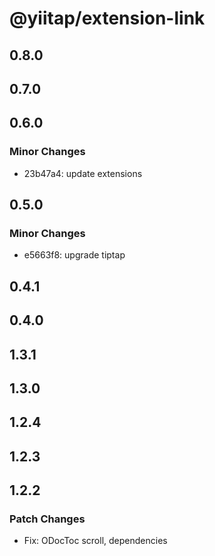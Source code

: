 # @yiitap/extension-link

## 0.8.0

## 0.7.0

## 0.6.0

### Minor Changes

- 23b47a4: update extensions

## 0.5.0

### Minor Changes

- e5663f8: upgrade tiptap

## 0.4.1

## 0.4.0

## 1.3.1

## 1.3.0

## 1.2.4

## 1.2.3

## 1.2.2

### Patch Changes

- Fix: ODocToc scroll, dependencies
